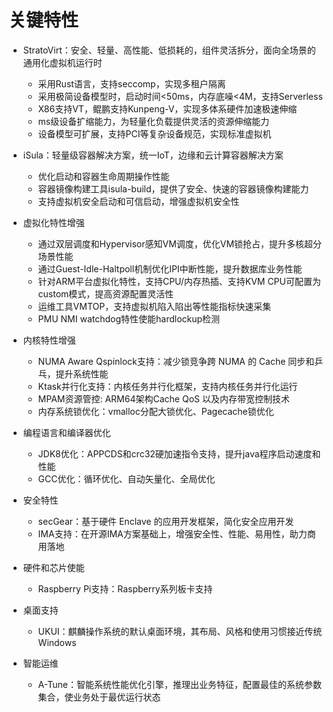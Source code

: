 # 关键特性<a name="ZH-CN_TOPIC_0228254580"></a>

- StratoVirt：安全、轻量、高性能、低损耗的，组件灵活拆分，面向全场景的通用化虚拟机运行时
    - 采用Rust语言，支持seccomp，实现多租户隔离
    - 采用极简设备模型时，启动时间<50ms，内存底噪<4M，支持Serverless
    - X86支持VT，鲲鹏支持Kunpeng-V，实现多体系硬件加速极速伸缩
    - ms级设备扩缩能力，为轻量化负载提供灵活的资源伸缩能力
    - 设备模型可扩展，支持PCI等复杂设备规范，实现标准虚拟机

- iSula：轻量级容器解决方案，统一IoT，边缘和云计算容器解决方案
    - 优化启动和容器生命周期操作性能
    - 容器镜像构建工具isula-build，提供了安全、快速的容器镜像构建能力
    - 支持虚拟机安全启动和可信启动，增强虚拟机安全性

- 虚拟化特性增强
    - 通过双层调度和Hypervisor感知VM调度，优化VM锁抢占，提升多核超分场景性能
    - 通过Guest-Idle-Haltpoll机制优化IPI中断性能，提升数据库业务性能
    - 针对ARM平台虚拟化特性，支持CPU/内存热插、支持KVM CPU可配置为custom模式，提高资源配置灵活性
    - 运维工具VMTOP，支持虚拟机陷入陷出等性能指标快速采集
    - PMU NMI watchdog特性使能hardlockup检测
    
- 内核特性增强
    - NUMA Aware Qspinlock支持：减少锁竞争跨 NUMA 的 Cache 同步和乒乓，提升系统性能
    - Ktask并行化支持：内核任务并行化框架，支持内核任务并行化运行
    - MPAM资源管控: ARM64架构Cache QoS 以及内存带宽控制技术
    - 内存系统锁优化：vmalloc分配大锁优化、Pagecache锁优化

- 编程语言和编译器优化
    - JDK8优化：APPCDS和crc32硬加速指令支持，提升java程序启动速度和性能
    - GCC优化：循环优化、自动矢量化、全局优化

- 安全特性
    - secGear：基于硬件 Enclave 的应用开发框架，简化安全应用开发
    - IMA支持：在开源IMA方案基础上，增强安全性、性能、易用性，助力商用落地

- 硬件和芯片使能
    - Raspberry Pi支持：Raspberry系列板卡支持

- 桌面支持
    - UKUI：麒麟操作系统的默认桌面环境，其布局、风格和使用习惯接近传统Windows

- 智能运维
    -  A-Tune：智能系统性能优化引擎，推理出业务特征，配置最佳的系统参数集合，使业务处于最优运行状态

